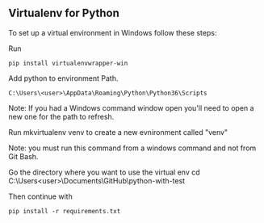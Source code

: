 ## Virtualenv for Python

To set up a virtual environment in Windows follow these steps:

Run

```
pip install virtualenvwrapper-win
```

Add python to environment Path.

```
C:\Users\<user>\AppData\Roaming\Python\Python36\Scripts
```

Note: If you had a Windows command window open you'll need to open a new one for the path to refresh.

Run mkvirtualenv venv to create a new evnironment called "venv"

Note: you must run this command from a windows command and not from Git Bash.

Go the directory where you want to use the virtual env cd C:\Users\<user>\Documents\GitHub\python-with-test

Then continue with

```
pip install -r requirements.txt
```

